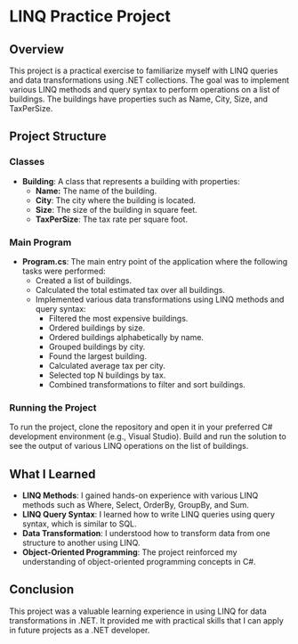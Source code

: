 # LINQ Practice Project

## Overview
This project is a practical exercise to familiarize myself with LINQ queries and data transformations using .NET collections. The goal was to implement various LINQ methods and query syntax to perform operations on a list of buildings. The buildings have properties such as Name, City, Size, and TaxPerSize.

## Project Structure

### Classes

- **Building**: A class that represents a building with properties:
  - **Name:** The name of the building.
  - **City**: The city where the building is located.
  - **Size**: The size of the building in square feet.
  - **TaxPerSize**: The tax rate per square foot.

### Main Program

- **Program.cs**: The main entry point of the application where the following tasks were performed:
  - Created a list of buildings.
  - Calculated the total estimated tax over all buildings.
  - Implemented various data transformations using LINQ methods and query syntax:
    - Filtered the most expensive buildings.
    - Ordered buildings by size.
    - Ordered buildings alphabetically by name.
    - Grouped buildings by city.
    - Found the largest building.
    - Calculated average tax per city.
    - Selected top N buildings by tax.
    - Combined transformations to filter and sort buildings.
   
### Running the Project
To run the project, clone the repository and open it in your preferred C# development environment (e.g., Visual Studio). Build and run the solution to see the output of various LINQ operations on the list of buildings.

## What I Learned

- **LINQ Methods**: I gained hands-on experience with various LINQ methods such as Where, Select, OrderBy, GroupBy, and Sum.
- **LINQ Query Syntax**: I learned how to write LINQ queries using query syntax, which is similar to SQL.
- **Data Transformation**: I understood how to transform data from one structure to another using LINQ.
- **Object-Oriented Programming**: The project reinforced my understanding of object-oriented programming concepts in C#.

## Conclusion
This project was a valuable learning experience in using LINQ for data transformations in .NET. It provided me with practical skills that I can apply in future projects as a .NET developer.
